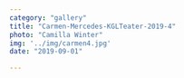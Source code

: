```yaml
---
category: "gallery"
title: "Carmen-Mercedes-KGLTeater-2019-4"
photo: "Camilla Winter"
img: '../img/carmen4.jpg'
date: "2019-09-01"

---
```


